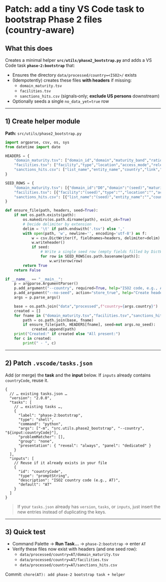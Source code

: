 # Patch: add a tiny VS Code task to bootstrap Phase 2 files (country‑aware)

## What this does
Creates a minimal helper **`src/utils/phase2_bootstrap.py`** and adds a VS Code task **`phase-2:bootstrap`** that:
- Ensures the directory `data/processed/country=<ISO2>/` exists
- (Idempotently) creates these files **with headers** if missing:
  - `domain_maturity.tsv`
  - `facilities.tsv`
  - `sanctions_hits.csv` (signals‑only; **exclude US persons** downstream)
- Optionally seeds a single `no_data_yet=true` row

---

## 1) Create helper module
**Path:** `src/utils/phase2_bootstrap.py`
```python
import argparse, csv, os, sys
from datetime import date

HEADERS = {
    "domain_maturity.tsv": ["domain_id","domain","maturity_band","rationale","key_signals","confidence_LMH","notes"],
    "facilities.tsv": ["facility","type","location","access_mode","relevance","notes"],
    "sanctions_hits.csv": ["list_name","entity_name","country","link","last_check","notes"],
}

SEED_ROWS = {
    "domain_maturity.tsv": [{"domain_id":"D0","domain":"(seed)","maturity_band":"","rationale":"","key_signals":"","confidence_LMH":"","notes":"no_data_yet=true"}],
    "facilities.tsv": [{"facility":"(seed)","type":"","location":"","access_mode":"","relevance":"","notes":"no_data_yet=true"}],
    "sanctions_hits.csv": [{"list_name":"(seed)","entity_name":"","country":"","link":"","last_check":str(date.today()),"notes":"no_data_yet=true (non‑US persons policy applies)"}],
}

def ensure_file(path, headers, seed=True):
    if not os.path.exists(path):
        os.makedirs(os.path.dirname(path), exist_ok=True)
        # Decide delimiter by extension
        delim = '\t' if path.endswith('.tsv') else ','
        with open(path, 'w', newline='', encoding='utf-8') as f:
            w = csv.DictWriter(f, fieldnames=headers, delimiter=delim)
            w.writeheader()
            if seed:
                # Write a single seed row (empty fields filled by DictWriter)
                for row in SEED_ROWS[os.path.basename(path)]:
                    w.writerow(row)
        return True
    return False

if __name__ == "__main__":
    p = argparse.ArgumentParser()
    p.add_argument("--country", required=True, help="ISO2 code, e.g., AT")
    p.add_argument("--no-seed", action="store_true", help="Create headers only")
    args = p.parse_args()

    base = os.path.join("data","processed",f"country={args.country}")
    created = []
    for fname in ("domain_maturity.tsv","facilities.tsv","sanctions_hits.csv"):
        path = os.path.join(base, fname)
        if ensure_file(path, HEADERS[fname], seed=not args.no_seed):
            created.append(path)
    print("Created:" if created else "All present:")
    for c in created:
        print(" - ", c)
```

---

## 2) Patch `.vscode/tasks.json`
Add (or merge) the **task** and the **input** below. If `inputs` already contains `countryCode`, reuse it.

```jsonc
{
  // … existing tasks.json …
  "version": "2.0.0",
  "tasks": [
    // … existing tasks …,
    {
      "label": "phase-2:bootstrap",
      "type": "shell",
      "command": "python",
      "args": ["-m", "src.utils.phase2_bootstrap", "--country", "${input:countryCode}"],
      "problemMatcher": [],
      "group": "none",
      "presentation": { "reveal": "always", "panel": "dedicated" }
    }
  ],
  "inputs": [
    // Reuse if it already exists in your file
    {
      "id": "countryCode",
      "type": "promptString",
      "description": "ISO2 country code (e.g., AT)",
      "default": "AT"
    }
  ]
}
```

> If your `tasks.json` already has `version`, `tasks`, or `inputs`, just insert the new entries instead of duplicating the keys.

---

## 3) Quick test
- Command Palette → **Run Task…** → `phase-2:bootstrap` → enter `AT`
- Verify these files now exist with headers (and one seed row):
  - `data/processed/country=AT/domain_maturity.tsv`
  - `data/processed/country=AT/facilities.tsv`
  - `data/processed/country=AT/sanctions_hits.csv`

Commit: `chore(AT): add phase‑2 bootstrap task + helper`
